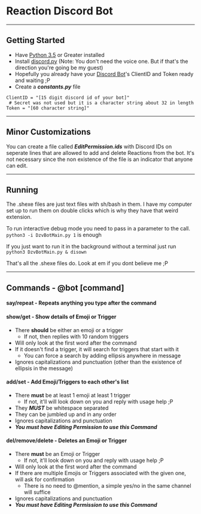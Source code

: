 # Reaction Discord Bot
____
## Getting Started
* Have [Python 3.5](https://www.python.org/downloads/) or Greater installed
* Install [discord.py](https://github.com/Rapptz/discord.py) (Note: You don't need the voice one. But if that's the direction you're going be my guest)
* Hopefully you already have your [Discord Bot](https://discordapp.com/developers/applications/me)'s ClientID and Token ready and waiting ;P
* Create a ***constants.py*** file  
```
ClientID = "[15 digit discord id of your bot]"
 # Secret was not used but it is a character string about 32 in length
Token = "[60 character string]"
```
____
## Minor Customizations
You can create a file called ***EditPermission.ids*** with Discord IDs on seperate lines that are allowed to add and delete Reactions from the bot. It's not necessary since the non existence of the file is an indicator that anyone can edit.  
____
## Running
The .shexe files are just text files with sh/bash in them. I have my computer set up to run them on double clicks which is why they have that weird extension.  

To run interactive debug mode you need to pass in a parameter to the call. `python3 -i DzvBotMain.py 1` is enough  

If you just want to run it in the background without a terminal just run `python3 DzvBotMain.py & disown`  

That's all the .shexe files do. Look at em if you dont believe me ;P  
____
## Commands - @bot [command]
#### say/repeat - Repeats anything you type after the command

#### show/get - Show details of Emoji or Trigger
* There **should** be either an emoji or a trigger
	* If not, then replies with 10 random triggers
* Will only look at the first word after the command
* If it doesn't find a trigger, it will search for triggers that start with it
	* You can force a search by adding ellipsis anywhere in message
* Ignores capitalizations and punctuation (other than the existence of ellipsis in the message)

#### add/set - Add Emoji/Triggers to each other's list
* There **must** be at least 1 emoji at least 1 trigger
	* If not, it'll will look down on you and reply with usage help ;P
* They ***MUST*** be whitespace separated
* They can be jumbled up and in any order
* Ignores capitalizations and punctuation
* ***You must have Editing Permission to use this Command***

#### del/remove/delete - Deletes an Emoji or Trigger
* There **must** be an Emoji or Trigger
	* If not, it'll look down on you and reply with usage help ;P
* Will only look at the first word after the command
* If there are multiple Emojis or Triggers associated with the given one, will ask for confirmation
	* There is no need to @mention, a simple yes/no in the same channel will suffice
* Ignores capitalizations and punctuation
* ***You must have Editing Permission to use this Command***